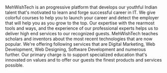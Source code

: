 MehWishTech is an progressive platform that develops our youthful Indian talent that's motivated to learn and forge successful career in IT. We give colorful courses to help you to launch your career and detect the employer that will help you as you grow to the top. Our expertise with the rearmost tools and ways, and the experience of our professional experts helps us to deliver high end services to our recognized guests. MehWishTech teaches scholars and inventors about the most recent technologies that are now popular. We're offering following services that are Digital Marketing, Web Development, Web Designing, Software Development and numerous further. Our primary charge is to support specialized education that's innovated on values and to offer our guests the finest products and services possible.
